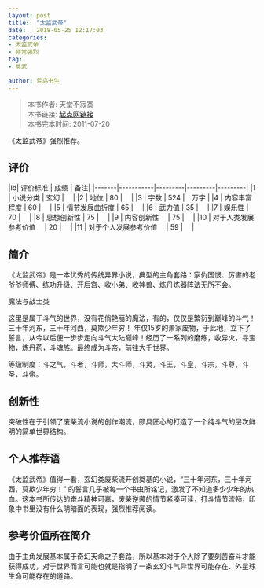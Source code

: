 ```yaml
---
layout: post
title:  "太监武帝"
date:   2018-05-25 12:17:03
categories:
- 太监武帝
- 非常强烈
tag:
- 高武

author: 荒岛书生
---
```


> 本书作者:  天堂不寂寞  
> 本书链接:  [起点网链接](https://book.qidian.com/info/1209977)  
> 本书完本时间: 2011-07-20

《太监武帝》强烈推荐。
<!---more--->


## 评价

|Id| 评价标准   |  成绩 | 备注|
|-------|-----------|---------|---------|---------|
|1 | 小说分类        | 玄幻  |　 |
|2 | 地位            | 80  |　 |
|3 | 字数            | 524  |　万字 |
|4 | 内容丰富程度     | 60  |　 |
|5 | 情节发展曲折度    | 65  |　 |
|6 | 武力值          | 35  |　 |
|7 | 娱乐性           | 70  |　 |
|8 | 思想创新性       | 75  |　 |
|9 | 内容创新性　      | 75  |　 |
|10 | 对于人类发展参考价值　        | 20  |　 |
|11 | 对于个人发展参考价值　        | 59  |　 |

## 简介
《太监武帝》是一本优秀的传统异界小说，典型的主角套路：家仇国恨、厉害的老爷爷师傅、练功升级、开后宫、收小弟、收神兽、炼丹炼器阵法无所不会。




魔法与战士类

这里是属于斗气的世界，没有花俏艳丽的魔法，有的，仅仅是繁衍到巅峰的斗气！三十年河东，三十年河西，莫欺少年穷！ 年仅15岁的萧家废物，于此地，立下了誓言，从今以后便一步步走向斗气大陆巅峰！经历了一系列的磨练，收异火，寻宝物，炼丹药，斗魂族。最终成为斗帝，前往大千世界。

等级制度：斗之气，斗者，斗师，大斗师，斗灵，斗王，斗皇，斗宗，斗尊，斗圣，斗帝。

## 创新性
突破性在于引领了废柴流小说的创作潮流，颇具匠心的打造了一个纯斗气的层次鲜明的简单世界结构。

## 个人推荐语
《太监武帝》值得一看，玄幻类废柴流开创奠基的小说，“三十年河东，三十年河西，莫欺少年穷！” 的誓言几乎被每一个书虫所铭记，激发了不知道多少少年的热血。这本书所传达的奋斗精神可嘉，废柴逆袭的情节紧凑可读，打斗情节流畅，印象中书里没有什么阴暗面的表现，强烈推荐阅读。

## 参考价值所在简介
由于主角发展基本属于奇幻天命之子套路，所以基本对于个人除了要刻苦奋斗才能获得成功，对于世界而言可能也就是指明了一条玄幻斗气异世界可能存在、外星球生命可能存在的道路。
